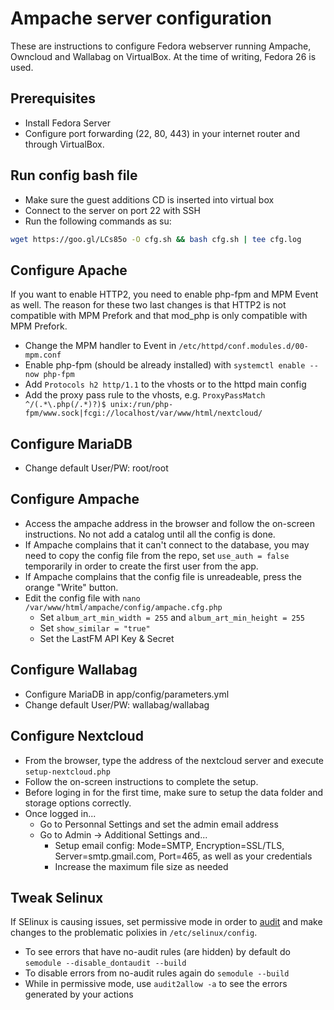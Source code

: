 # Ampache server configuration
These are instructions to configure Fedora webserver running Ampache, Owncloud and Wallabag on VirtualBox. At the time of writing, Fedora 26 is used.

## Prerequisites
- Install Fedora Server
- Configure port forwarding (22, 80, 443) in your internet router and through VirtualBox.

## Run config bash file
- Make sure the guest additions CD is inserted into virtual box
- Connect to the server on port 22 with SSH
- Run the following commands as su:
 ```bash
 wget https://goo.gl/LCs85o -O cfg.sh && bash cfg.sh | tee cfg.log
```

## Configure Apache
If you want to enable HTTP2, you need to enable php-fpm and MPM Event as well. The reason for these two last changes is that HTTP2 is not compatible with MPM Prefork and that mod_php is only compatible with MPM Prefork.
- Change the MPM handler to Event in `/etc/httpd/conf.modules.d/00-mpm.conf`
- Enable php-fpm (should be already installed) with `systemctl enable --now php-fpm`
- Add `Protocols h2 http/1.1` to the vhosts or to the httpd main config
- Add the proxy pass rule to the vhosts, e.g. `ProxyPassMatch ^/(.*\.php(/.*)?)$ unix:/run/php-fpm/www.sock|fcgi://localhost/var/www/html/nextcloud/`

## Configure MariaDB
- Change default User/PW: root/root

## Configure Ampache
- Access the ampache address in the browser and follow the on-screen instructions. No not add a catalog until all the config is done.
- If Ampache complains that it can't connect to the database, you may need to copy the config file from the repo, set `use_auth = false` temporarily in order to create the first user from the app.
- If Ampache complains that the config file is unreadeable, press the orange "Write" button.
- Edit the config file with `nano /var/www/html/ampache/config/ampache.cfg.php`
  - Set `album_art_min_width = 255` and `album_art_min_height = 255`
  - Set `show_similar = "true"`
  - Set the LastFM API Key & Secret

## Configure Wallabag
- Configure MariaDB in app/config/parameters.yml
- Change default User/PW: wallabag/wallabag

## Configure Nextcloud
- From the browser, type the address of the nextcloud server and execute `setup-nextcloud.php`
- Follow the on-screen instructions to complete the setup.
- Before loging in for the first time, make sure to setup the data folder and storage options correctly.
- Once logged in...
  - Go to Personnal Settings and set the admin email address
  - Go to Admin -> Additional Settings and...
    - Setup email config: Mode=SMTP, Encryption=SSL/TLS, Server=smtp.gmail.com, Port=465, as well as your credentials
    - Increase the maximum file size as needed

## Tweak Selinux
If SElinux is causing issues, set permissive mode in order to [audit](https://access.redhat.com/documentation/en-US/Red_Hat_Enterprise_Linux/6/html/Security-Enhanced_Linux/sect-Security-Enhanced_Linux-Fixing_Problems-Allowing_Access_audit2allow.html) and make changes to the problematic polixies in `/etc/selinux/config`.
- To see errors that have no-audit rules (are hidden) by default do `semodule --disable_dontaudit --build`
- To disable errors from no-audit rules again do `semodule --build`
- While in permissive mode, use `audit2allow -a` to see the errors generated by your actions
